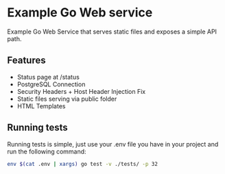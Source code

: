 # Example Go Web service

Example Go Web Service that serves static files and exposes a simple API path.

## Features

- Status page at /status
- PostgreSQL Connection
- Security Headers + Host Header Injection Fix
- Static files serving via public folder
- HTML Templates

## Running tests

Running tests is simple, just use your .env file you have in your project and run the following command:

```bash
env $(cat .env | xargs) go test -v ./tests/ -p 32
```